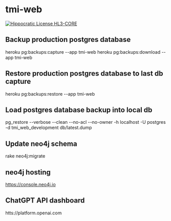 # tmi-web

[![Hippocratic License HL3-CORE](https://img.shields.io/static/v1?label=Hippocratic%20License&message=HL3-CORE&labelColor=5e2751&color=bc8c3d)](https://firstdonoharm.dev/version/3/0/core.html)

## Backup production postgres database

  heroku pg:backups:capture --app tmi-web 
  heroku pg:backups:download --app tmi-web
  
## Restore production postgres database to last db capture

  heroku pg:backups:restore --app tmi-web
  
## Load postgres database backup into local db

  pg_restore --verbose --clean --no-acl --no-owner -h localhost -U postgres -d tmi_web_development db/latest.dump
  
## Update neo4j schema

  rake neo4j:migrate

## neo4j hosting

  https://console.neo4j.io

## ChatGPT API dashboard

  htts://platform.openai.com